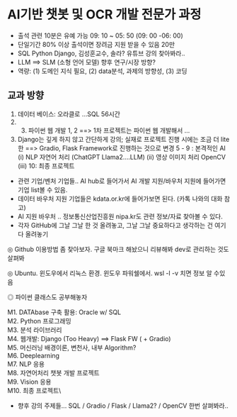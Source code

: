 # AI기반 챗봇 및 OCR 개발 전문가 과정
- 출석 관련 10분은 유예 가능  09: 10 ~ 05: 50 (09: 00 -06: 00)
- 단일기간 80% 이상 출석이면 장려금 지원 받을 수 있음 20만
- SQL Python Django, 김성훈교수, 솔라? 유튜브 강의 찾아봐라..
- LLM ==> SLM (소형 언어 모델) 향후 연구/시장 방향?
- 역량: (1) 도메인 지식 필요, (2) data분석, 과제의 방향성, (3) 코딩

## 교과 방향
1. 데이터 베이스: 오라클로 …SQL 56시간
2. 3. 파이썬  웹 개발 1, 2 ==> 
1차 프로젝트는 파이썬 웹 개발해서 …
4. Django는 깊게 하지 않고 간단하게 강의; 
실재로 프로젝트 진행 시에는 조금 더 lite한 ==> Gradio, Flask Framework로 진행하는 것으로 변경
5 - 9 : 본격적인 AI (i) NLP 자연어 처리 (ChatGPT Llama2….LLM) (ii) 영상 이미지 처리 OpenCV (iii) 
10: 최종 프로젝트

- 관련 기업/벤처 기업들.. AI hub로 들어가서 AI 개발 지원/바우처 지원에 들어가면 기업 list볼 수 있음.
- 데이터 바우처 지원 기업들은 kdata.or.kr에 들어가보면 된다. (카톡 나와의 대화 참고)
- AI 지원 바우처 .. 정보통신산업진흥원  nipa.kr도 관련 정보/자료 찾아볼 수 있다. 
- 각자 GitHub에 그날 그날 한 것 올려놓고, 그날 그날 중요하다고 생각하는 건 여기다 올려놓기

◎ Github 이용방법 좀 찾아보자.  구글 북마크 해놨으니 리뷰해봐 dev로 관리하는 것도 살펴봐

◎ Ubuntu.     윈도우에서 리눅스 환경.  윈도우 파워쉘에서.  wsl -l -v 치면 정보 알 수있음

◎ 파이썬 클래스도 공부해놓자

M1.  DATAbase 구축 활용: Oracle w/ SQL\
M2.  Python 프로그래밍\
M3.  분석 라이브러리\
M4.  웹개발: Django (Too Heavy) ==> Flask FW ( + Gradio)\
M5.  머신러닝 배경이론, 변천사, 내부 Algorithm?\
M6.  Deeplearning\
M7.  NLP 응용\
M8.  자연어처리 챗봇 개발 프로젝트\
M9.  Vision 응용\
M10. 최종 프로젝트\
- 향후 강의 주제들... SQL / Gradio / Flask / Llama2? / OpenCV 한번 살펴봐라..
   
